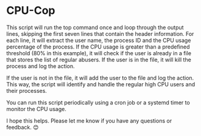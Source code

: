 # CPU-Cop

This script will run the top command once and loop through the output lines, skipping the first seven lines that contain the header information. 
For each line, it will extract the user name, the process ID and the CPU usage percentage of the process. If the CPU usage is greater than a predefined threshold (80% in this example), it will check if the user is already in a file that stores the list of regular abusers. If the user is in the file, it will kill the process and log the action. 

If the user is not in the file, it will add the user to the file and log the action. This way, the script will identify and handle the regular high CPU users and their processes. 

You can run this script periodically using a cron job or a systemd timer to monitor the CPU usage.

I hope this helps. Please let me know if you have any questions or feedback. 😊
